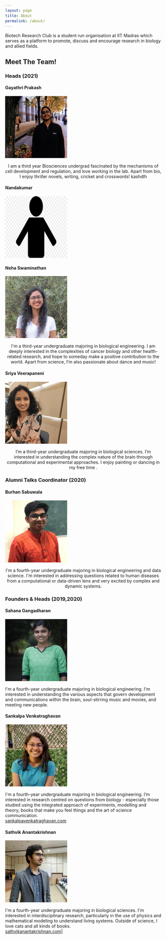 ```yaml
---
layout: page
title: About
permalink: /about/
---
```


Biotech Research Club is a student run organisation at IIT Madras which serves as a platform to promote, discuss and encourage research in biology and allied fields. 

## Meet The Team!

### Heads (2021)

#### Gayathri Prakash 

<img src = "../images/Gayathri.png" width = "200" height = "200">
<p align="center"> I am a third year Biosciences undergrad fascinated by the mechanisms of cell development and regulation, and love working in the lab. 
Apart from bio, I enjoy thriller novels, writing, cricket and crosswords! kashdlh </p>

#### Nandakumar 

<img src = "../images/person.png" width = "200" height = "200"> 
  
#### Neha Swaminathan

<img src = "../images/Neha2.JPG" width = "200" height = "200"> 

<p align="center">I'm a third-year undergraduate majoring in biological engineering. I am deeply interested in the complexities of cancer biology and other health-related research, and hope to someday make a positive contribution to the world. Apart from science, I’m also passionate about dance and music! </p>

#### Sriya Veerapaneni 

<img src = "../images/Sriya.jpg" width = "200" height = "200"> 

<p align="center">I’m a third-year undergraduate majoring in biological sciences. I’m interested in understanding the complex nature of the brain through computational and experimental approaches. I enjoy painting or dancing in my free time . </p>

### Alumni Talks Coordinator (2020) 

#### Burhan Sabuwala 
<img src = "../images/Burhan.jpg" width = "200" height = "200">

<p align="center"> I'm a fourth-year undergraduate majoring in biological engineering and data science. I'm interested in addressing questions related to human diseases from a computational or data-driven lens and very excited by complex and dynamic systems. </p>

### Founders & Heads (2019,2020) 

#### Sahana Gangadharan

<img src = "../images/Sahana.jpg" width = "200" height = "200">

I'm a fourth-year undergraduate majoring in biological engineering. I'm interested in understanding the various aspects that govern development and communications within the brain, soul-stirring music and movies, and meeting new people.

#### Sankalpa Venkatraghavan 

<img src = "../images/Sankalpa.jpg" width = "200" height = "200">

I'm a fourth-year undergraduate majoring in biological engineering. I’m interested in research centred on questions from biology - especially those studied using the integrated approach of experiments, modelling and theory, books that make you feel things and the art of science communication.<br> 
[sankalpavenkatraghavan.com](https://sankalpavenkatraghavan.com/)

#### Sathvik Anantakrishnan 

<img src = "../images/Sathvik.jpg" width = "200" height = "200">

 I'm a fourth-year undergraduate majoring in biological sciences. I'm interested in interdisciplinary research, particularly in the use of physics and mathematical modeling to understand living systems. Outside of science, I love cats and all kinds of books. <br> [sathvikanantakrishnan.com](https://sathvikanantakrishnan.com/)|


